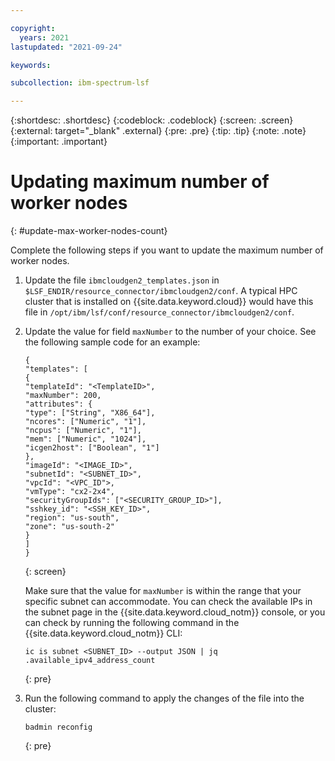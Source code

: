 ```yaml
---

copyright:
  years: 2021
lastupdated: "2021-09-24"

keywords: 

subcollection: ibm-spectrum-lsf

---
```


{:shortdesc: .shortdesc}
{:codeblock: .codeblock}
{:screen: .screen}
{:external: target="_blank" .external}
{:pre: .pre}
{:tip: .tip}
{:note: .note}
{:important: .important}

# Updating maximum number of worker nodes
{: #update-max-worker-nodes-count}

Complete the following steps if you want to update the maximum number of worker nodes. 

1. Update the file `ibmcloudgen2_templates.json` in `$LSF_ENDIR/resource_connector/ibmcloudgen2/conf`. A typical HPC cluster that is installed on {{site.data.keyword.cloud}} would have this file in `/opt/ibm/lsf/conf/resource_connector/ibmcloudgen2/conf`.
2. Update the value for field `maxNumber` to the number of your choice. See the following sample code for an example:

    ```
    {
    "templates": [
    {
    "templateId": "<TemplateID>",
    "maxNumber": 200,
    "attributes": {
    "type": ["String", "X86_64"],
    "ncores": ["Numeric", "1"],
    "ncpus": ["Numeric", "1"],
    "mem": ["Numeric", "1024"],
    "icgen2host": ["Boolean", "1"]
    },
    "imageId": "<IMAGE_ID>",
    "subnetId": "<SUBNET_ID>",
    "vpcId": "<VPC_ID">,
    "vmType": "cx2-2x4",
    "securityGroupIds": ["<SECURITY_GROUP_ID>"],
    "sshkey_id": "<SSH_KEY_ID>",
    "region": "us-south",
    "zone": "us-south-2"
    }
    ]
    }  
    ```
    {: screen}

    Make sure that the value for `maxNumber` is within the range that your specific subnet can accommodate. You can check the available IPs in the subnet page in the {{site.data.keyword.cloud_notm}} console, or you can check by running the following command in the {{site.data.keyword.cloud_notm}} CLI: 

    ```
    ic is subnet <SUBNET_ID> --output JSON | jq .available_ipv4_address_count
    ```
    {: pre}

3. Run the following command to apply the changes of the file into the cluster:

    ```
    badmin reconfig
    ```
    {: pre}



